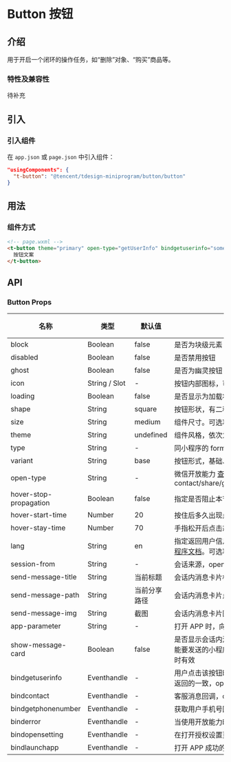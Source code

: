 # Button 按钮

## 介绍

用于开启一个闭环的操作任务，如“删除”对象、“购买”商品等。

### 特性及兼容性

待补充

## 引入

### 引入组件

在 `app.json` 或 `page.json` 中引入组件：

```json
"usingComponents": {
  "t-button": "@tencent/tdesign-miniprogram/button/button"
}
```

## 用法

### 组件方式

```html
<!-- page.wxml -->
<t-button theme="primary" open-type="getUserInfo" bindgetuserinfo="someFunction">
  按钮文案
</t-button>
```

## API

### Button Props

| 名称                   | 类型          | 默认值       | 说明                                                                                                                                                                                   | 必传 |
| ---------------------- | ------------- | ------------ | -------------------------------------------------------------------------------------------------------------------------------------------------------------------------------------- | ---- |
| block                  | Boolean       | false        | 是否为块级元素                                                                                                                                                                         | N    |
| disabled               | Boolean       | false        | 是否禁用按钮                                                                                                                                                                           | N    |
| ghost                  | Boolean       | false        | 是否为幽灵按钮（镂空按钮）                                                                                                                                                             | N    |
| icon                   | String / Slot | -            | 按钮内部图标，可完全自定义                                                                                                                                                             | N    |
| loading                | Boolean       | false        | 是否显示为加载状态                                                                                                                                                                     | N    |
| shape                  | String        | square       | 按钮形状，有二种：方形、圆角方形。可选项：square/round                                                                                                                                 | N    |
| size                   | String        | medium       | 组件尺寸。可选项：small/medium/large。TS 类型：`SizeEnum`                                                                                                                              | N    |
| theme                  | String        | undefined    | 组件风格，依次为品牌色、危险色。可选项：default/primary/danger                                                                                                                         | N    |
| type                   | String        | -            | 同小程序的 formType。可选项：submit/reset                                                                                                                                              | N    |
| variant                | String        | base         | 按钮形式，基础、线框、文字。可选项：base/outline/text                                                                                                                                  | N    |
| open-type              | String        | -            | 微信开放能力 [查看小程序文档](https://developers.weixin.qq.com/miniprogram/dev/component/button.html)。可选项：contact/share/getPhoneNumber/getUserInfo/launchApp/openSetting/feedback | N    |
| hover-stop-propagation | Boolean       | false        | 指定是否阻止本节点的祖先节点出现点击态                                                                                                                                                 | N    |
| hover-start-time       | Number        | 20           | 按住后多久出现点击态，单位毫秒                                                                                                                                                         | N    |
| hover-stay-time        | Number        | 70           | 手指松开后点击态保留时间，单位毫秒                                                                                                                                                     | N    |
| lang                   | String        | en           | 指定返回用户信息的语言，zh_CN 简体中文，zh_TW 繁体中文，en 英文。 [查看小程序文档](https://developers.weixin.qq.com/miniprogram/dev/component/button.html)。可选项：en/zh_CN/zh_TW     | N    |
| session-from           | String        | -            | 会话来源，open-type=contact 时有效                                                                                                                                                     | N    |
| send-message-title     | String        | 当前标题     | 会话内消息卡片标题，open-type=contact 时有效                                                                                                                                           | N    |
| send-message-path      | String        | 当前分享路径 | 会话内消息卡片点击跳转小程序路径，open-type=contact 时有效                                                                                                                             | N    |
| send-message-img       | String        | 截图         | 会话内消息卡片图片，open-type=contact 时有效                                                                                                                                           | N    |
| app-parameter          | String        | -            | 打开 APP 时，向 APP 传递的参数，open-type=launchApp 时有效                                                                                                                             | N    |
| show-message-card      | Boolean       | false        | 是否显示会话内消息卡片，设置此参数为 true，用户进入客服会话会在右下角显示可能要发送的小程序提示，用户点击后可以快速发送小程序消息，open-type=contact 时有效                            | N    |
| bindgetuserinfo        | Eventhandle   | -            | 用户点击该按钮时，会返回获取到的用户信息，回调的 detail 数据与<a href="../api/open-api/user-info/wx.getUserInfo.html">wx.getUserInfo</a>返回的一致，open-type=getUserInfo 时有效       | N    |
| bindcontact            | Eventhandle   | -            | 客服消息回调，open-type=contact 时有效                                                                                                                                                 | N    |
| bindgetphonenumber     | Eventhandle   | -            | 获取用户手机号回调，open-type=getPhoneNumber 时有效                                                                                                                                    | N    |
| binderror              | Eventhandle   | -            | 当使用开放能力时，发生错误的回调，open-type=launchApp 时有效                                                                                                                           | N    |
| bindopensetting        | Eventhandle   | -            | 在打开授权设置页后回调，open-type=openSetting 时有效                                                                                                                                   | N    |
| bindlaunchapp          | Eventhandle   | -            | 打开 APP 成功的回调，open-type=launchApp 时有效                                                                                                                                        | N    |
